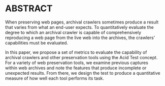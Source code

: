 # ABSTRACT
When preserving web pages, archival crawlers sometimes produce a result that varies from what an end-user expects. To quantitatively evaluate the degree to which an archival crawler is capable of comprehensively reproducing a web page from the live web into the archives, the crawlers’ capabilities must be evaluated. 

In this paper, we propose a set of metrics to evaluate the capability of archival crawlers and other preservation tools using the Acid Test concept. For a variety of web preservation tools, we examine previous captures within web archives and note the features that produce incomplete or unexpected results. From there, we design the test to produce a quantitative measure of how well each tool performs its task.
